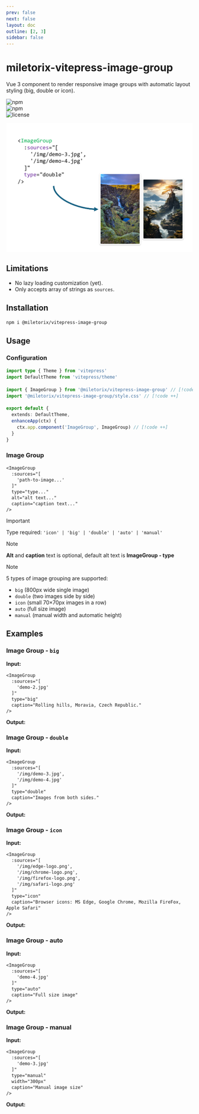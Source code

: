 ```yaml
---
prev: false
next: false
layout: doc
outline: [2, 3]
sidebar: false
---
```


# miletorix-vitepress-image-group 

Vue 3 component to render responsive image groups with automatic layout styling (big, double or icon).

![npm](https://img.shields.io/npm/v/@miletorix/vitepress-image-group)  
![npm](https://img.shields.io/npm/dw/@miletorix/vitepress-image-group)  
![license](https://img.shields.io/npm/l/@miletorix/vitepress-image-group)

<p align="center">
  <img src="/demo-1.png" alt="miletorix-vitepress-image-group demo" width="800">
</p>

## Limitations

- No lazy loading customization (yet).
- Only accepts array of strings as `sources`.

## Installation

```sh [npm]
npm i @miletorix/vitepress-image-group
```

## Usage

### Configuration

```typescript  [docs/.vitepress/theme/index.ts]
import type { Theme } from 'vitepress'
import DefaultTheme from 'vitepress/theme'
 
import { ImageGroup } from '@miletorix/vitepress-image-group' // [!code ++]
import '@miletorix/vitepress-image-group/style.css' // [!code ++]

export default {
  extends: DefaultTheme,
  enhanceApp(ctx) {
    ctx.app.component('ImageGroup', ImageGroup) // [!code ++]
  }
}
```

### Image Group

```vue
<ImageGroup
  :sources="[
    'path-to-image...'
  ]"
  type="type..."
  alt="alt text..."
  caption="caption text..."
/>
```

> [!IMPORTANT]
> Type required: `'icon' | 'big' | 'double' | 'auto' | 'manual'`

> [!NOTE]
> **Alt** and **caption** text is optional, default alt text is **ImageGroup - type**

> [!NOTE]
> 5 types of image grouping are supported:
> - `big` (800px wide single image)
> - `double` (two images side by side)
> - `icon` (small 70×70px images in a row)
> - `auto` (full size image)
> - `manual` (manual width and automatic height)

## Examples

### Image Group - `big`

**Input:**

```vue [example.md]
<ImageGroup
  :sources="[
    'demo-2.jpg'
  ]"
  type="big"
  caption="Rolling hills, Moravia, Czech Republic."
/>
```

**Output:**

<ImageGroup
  :sources="[
    'demo-2.jpg'
  ]"
  type="big"
  alt="Rolling hills, Moravia, Czech Republic"
  caption="Rolling hills, Moravia, Czech Republic."
/>

### Image Group - `double`

**Input:**

```vue [example.md]
<ImageGroup
  :sources="[
    '/img/demo-3.jpg',
    '/img/demo-4.jpg'
  ]"
  type="double"
  caption="Images from both sides."
/>
```

**Output:**

<ImageGroup
  :sources="[
    'demo-3.jpg',
    'demo-4.jpg'
  ]"
  type="double"
  caption="Images from both sides."
/>

### Image Group - `icon`

**Input:**

```vue [example.md]
<ImageGroup
  :sources="[
    '/img/edge-logo.png',
    '/img/chrome-logo.png',
    '/img/firefox-logo.png',
    '/img/safari-logo.png'
  ]"
  type="icon"
  caption="Browser icons: MS Edge, Google Chrome, Mozilla FireFox, Apple Safari"
/>
```

**Output:**

<ImageGroup
  :sources="[
    'edge-logo.png',
    'chrome-logo.png',
    'firefox-logo.png',
    'safari-logo.png'
  ]"
  type="icon"
  caption="Browser icons: MS Edge, Google Chrome, Mozzila Firefox, Apple Safari"
/>

### Image Group - auto

**Input:**
```vue
<ImageGroup
  :sources="[
    'demo-4.jpg'
  ]"
  type="auto"
  caption="Full size image"
/>
```

**Output:**

<ImageGroup
  :sources="[
    'demo-4.jpg'
  ]"
  type="auto"
  caption="Full size image"
/>

### Image Group - manual

**Input:**
```vue
<ImageGroup
  :sources="[
    'demo-3.jpg'
  ]"
  type="manual"
  width="300px"
  caption="Manual image size"
/>
```

**Output:**

<ImageGroup
  :sources="[
    'demo-3.jpg'
  ]"
  type="manual"
  width="300px"
  caption="Manual image size"
/>